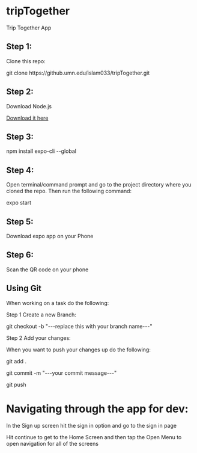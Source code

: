 # tripTogether

Trip Together App

<h2>
Step 1:
</h2>
<p>Clone this repo:<p>
<p>git clone https://github.umn.edu/islam033/tripTogether.git</p>

<h2>
Step 2:
</h2>
<p>Download Node.js

<a href="https://nodejs.org/en/">Download it here</a>

<p>
<h2>Step 3:</h2>
<p>
npm install expo-cli --global
</p>

<h2>Step 4:</h2>
<p>
Open terminal/command prompt and go to the project directory where you cloned the repo. Then run the following command:

expo start

</p>

<h2>Step 5:</h2>
<p>
Download expo app on your Phone
</p>

<h2>Step 6:</h2>
<p>
Scan the QR code on your phone
</p>

<h2>Using Git</h2>
<p>
When working on a task do the following: 
</p>
<p> Step 1 Create a new Branch: </p>
<p> git checkout -b "---replace this with your branch name---"</p>
<p> Step 2 Add your changes: </p>
<p> When you want to push your changes up do the following: </p>
<p> git add . </p>
<p> git commit -m "---your commit message---" </p>
<p> git push </p>

<div>
<h1>
Navigating through the app for dev:
</h1>
<p>In the Sign up screen hit the sign in option and go to the sign in page </p>
<p>Hit continue to get to the Home Screen and then tap the Open Menu to open navigation for all of the screens</p>
</div>
